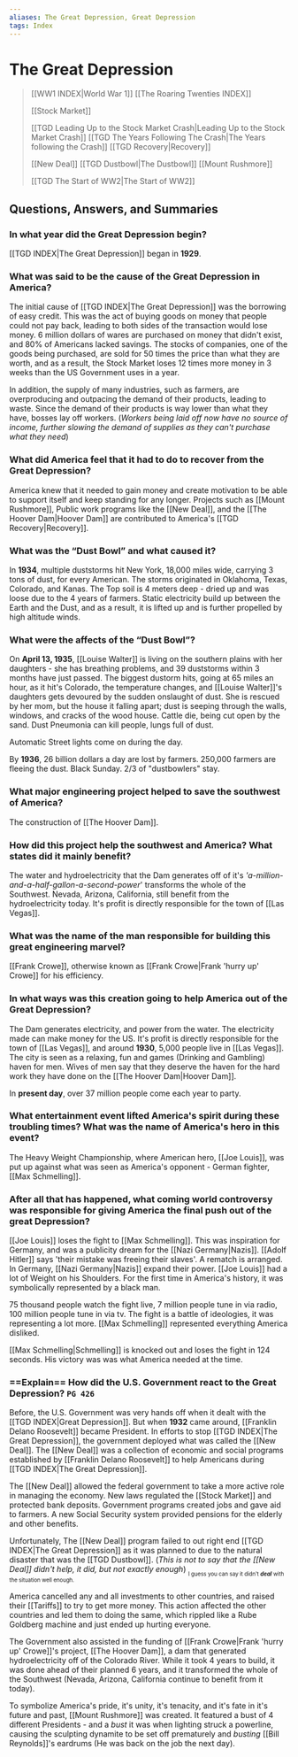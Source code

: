 ```yaml
---
aliases: The Great Depression, Great Depression
tags: Index
---
```

# The Great Depression

> [[WW1 INDEX|World War 1]]
> [[The Roaring Twenties INDEX]]
>
> [[Stock Market]]
> 
> [[TGD Leading Up to the Stock Market Crash|Leading Up to the Stock Market Crash]]
> [[TGD The Years Following The Crash|The Years following the Crash]]
> [[TGD Recovery|Recovery]]
>
> [[New Deal]]
> [[TGD Dustbowl|The Dustbowl]]
> [[Mount Rushmore]]
>
> [[TGD The Start of WW2|The Start of WW2]]
## Questions, Answers, and Summaries
### In what year did the Great Depression begin?
[[TGD INDEX|The Great Depression]] began in **1929**.
### What was said to be the cause of the Great Depression in America?
The initial cause of [[TGD INDEX|The Great Depression]] was the borrowing of easy credit. This was the act of buying goods on money that people could not pay back, leading to both sides of the transaction would lose money. 6 million dollars of wares are purchased on money that didn't exist, and 80% of Americans lacked savings. The stocks of companies, one of the goods being purchased, are sold for 50 times the price than what they are worth, and as a result, the Stock Market loses 12 times more money in 3 weeks than the US Government uses in a year.  

In addition, the supply of many industries, such as farmers, are overproducing and outpacing the demand of their products, leading to waste. Since the demand of their products is way lower than what they have, bosses lay off workers. (*Workers being laid off now have no source of income, further slowing the demand of supplies as they can't purchase what they need*) 
### What did America feel that it had to do to recover from the Great Depression?
America knew that it needed to gain money and create motivation to be able to support itself and keep standing for any longer. Projects such as [[Mount Rushmore]], Public work programs like the [[New Deal]], and the [[The Hoover Dam|Hoover Dam]] are contributed to America's [[TGD Recovery|Recovery]].
### What was the “Dust Bowl” and what caused it?
In **1934**, multiple duststorms hit New York, 18,000 miles wide, carrying 3 tons of dust, for every American. The storms originated in Oklahoma, Texas, Colorado, and Kanas. The Top soil is 4 meters deep - dried up and was loose due to the 4 years of farmers. Static electricity build up between the Earth and the Dust, and as a result, it is lifted up and is further propelled by high altitude winds.
### What were the affects of the “Dust Bowl”?
On **April 13, 1935**, [[Louise Walter]] is living on the southern plains with her daughters - she has breathing problems, and 39 duststorms within 3 months have just passed. The biggest dustorm hits, going at 65 miles an hour, as it hit's Colorado, the temperature changes, and [[Louise Walter]]'s daughters gets devoured by the sudden onslaught of dust. She is rescued by her mom, but the house it falling apart; dust is seeping through the walls, windows, and cracks of the wood house. Cattle die, being cut open by the sand. Dust Pneumonia can kill people, lungs full of dust.

Automatic Street lights come on during the day.

By **1936**, 26 billion dollars a day are lost by farmers. 250,000 farmers are fleeing the dust. Black Sunday. 2/3 of "dustbowlers" stay.
### What major engineering project helped to save the southwest of America?
The construction of [[The Hoover Dam]].
### How did this project help the southwest and America? What states did it mainly benefit?
The water and hydroelectricity that the Dam generates off of it's *'a-million-and-a-half-gallon-a-second-power*' transforms the whole of the Southwest. Nevada, Arizona, California, still benefit from the hydroelectricity today. It's profit is directly responsible for the town of [[Las Vegas]].
### What was the name of the man responsible for building this great engineering marvel?
[[Frank Crowe]], otherwise known as [[Frank Crowe|Frank 'hurry up' Crowe]] for his efficiency.
### In what ways was this creation going to help America out of the Great Depression?
The Dam generates electricity, and power from the water. The electricity made can make money for the US. It's profit is directly responsible for the town of [[Las Vegas]], and around **1930**, 5,000 people live in [[Las Vegas]]. The city is seen as a relaxing, fun and games (Drinking and Gambling) haven for men. Wives of men say that they deserve the haven for the hard work they have done on the [[The Hoover Dam|Hoover Dam]].

In **present day**, over 37 million people come each year to party.
### What entertainment event lifted America's spirit during these troubling times? What was the name of America's hero in this event?
The Heavy Weight Championship, where American hero, [[Joe Louis]], was put up against what was seen as America's opponent - German fighter, [[Max Schmelling]].
### After all that has happened, what coming world controversy was responsible for giving America the final push out of the great Depression?
[[Joe Louis]] loses the fight to [[Max Schmelling]]. This was inspiration for Germany, and was a publicity dream for the [[Nazi Germany|Nazis]]. [[Adolf Hitler]] says 'their mistake was freeing their slaves'. A rematch is arranged. In Germany, [[Nazi Germany|Nazis]] expand their power. [[Joe Louis]] had a lot of Weight on his Shoulders. For the first time in America's history, it was symbolically represented by a black man.

75 thousand people watch the fight live, 7 million people tune in via radio, 100 million people tune in via tv. The fight is a battle of ideologies, it was representing a lot more. [[Max Schmelling]] represented everything America disliked.

[[Max Schmelling|Schmelling]] is knocked out and loses the fight in 124 seconds. His victory was was what America needed at the time.
### ==Explain== How did the U.S. Government react to the Great Depression? `PG 426`
Before, the U.S. Government was very hands off when it dealt with the [[TGD INDEX|Great Depression]]. But when **1932** came around, [[Franklin Delano Roosevelt]] became President. In efforts to stop [[TGD INDEX|The Great Depression]], the government deployed what was called the [[New Deal]]. The [[New Deal]] was a collection of economic and social programs established by [[Franklin Delano Roosevelt]] to help Americans during [[TGD INDEX|The Great Depression]].

The [[New Deal]] allowed the federal government to take a more active role in managing the economy. New laws regulated the [[Stock Market]] and protected bank deposits. Government programs created jobs and gave aid to farmers. A new Social Security system provided pensions for the elderly and other benefits.

Unfortunately, The [[New Deal]] program failed to out right end [[TGD INDEX|The Great Depression]] as it was planned to due to the natural disaster that was the [[TGD Dustbowl]]. (*This is not to say that the [[New Deal]] didn't help, it did, but not exactly enough*)
<sub><sub>I guess you can say it didn't ***deal*** with the situation well enough.</sub></sub>

America cancelled any and all investments to other countries, and raised their [[Tariffs]] to try to get more money. This action affected the other countries and led them to doing the same, which rippled like a Rube Goldberg machine and just ended up hurting everyone.

The Government also assisted in the funding of [[Frank Crowe|Frank 'hurry up' Crowe]]'s project, [[The Hoover Dam]], a dam that generated hydroelectricity off of the Colorado River. While it took 4 years to build, it was done ahead of their planned 6 years, and it transformed the whole of the Southwest (Nevada, Arizona, California continue to benefit from it today).

To symbolize America's pride, it's unity, it's tenacity, and it's fate in it's future and past, [[Mount Rushmore]] was created. It featured a bust of 4 different Presidents - and a *bust* it was when lighting struck a powerline, causing the sculpting dynamite to be set off prematurely and *busting* [[Bill Reynolds]]'s eardrums (He was back on the job the next day).